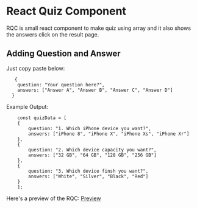 # React Quiz Component

RQC is small react component to make quiz using array and it also shows the answers click on the result page.

## Adding Question and Answer

Just copy paste below:

	   {
	    question: "Your question here?",
	    answers: ["Answer A", "Answer B", "Answer C", "Answer D"]
	  }

Example Output:
  
		const quizData = [
		{
			question: "1. Which iPhone device you want?",
			answers: ["iPhone 8", "iPhone X", "iPhone Xs", "iPhone Xr"]
		},
		{
			question: "2. Which device capacity you want?",
			answers: ["32 GB", "64 GB", "128 GB", "256 GB"]
		},
		{
			question: "3. Which device finsh you want?",
			answers: ["White", "Silver", "Black", "Red"]
		}
		];

Here's a preview of the RQC: [Preview](https://342yrl1wy5.codesandbox.io/)
